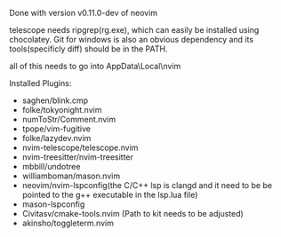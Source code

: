 Done with version v0.11.0-dev of neovim

telescope needs ripgrep(rg.exe), which can easily be installed using chocolatey.
Git for windows is also an obvious dependency and its tools(specificly diff) should be in the PATH.

all of this needs to go into AppData\Local\nvim


Installed Plugins:
+ saghen/blink.cmp
+ folke/tokyonight.nvim
+ numToStr/Comment.nvim
+ tpope/vim-fugitive
+ folke/lazydev.nvim
+ nvim-telescope/telescope.nvim
+ nvim-treesitter/nvim-treesitter
+ mbbill/undotree
+ williamboman/mason.nvim
+ neovim/nvim-lspconfig(the C/C++ lsp is clangd and it need to be be pointed to the g++ executable in the lsp.lua file)
+ mason-lspconfig
+ Civitasv/cmake-tools.nvim (Path to kit needs to be adjusted)
+ akinsho/toggleterm.nvim

